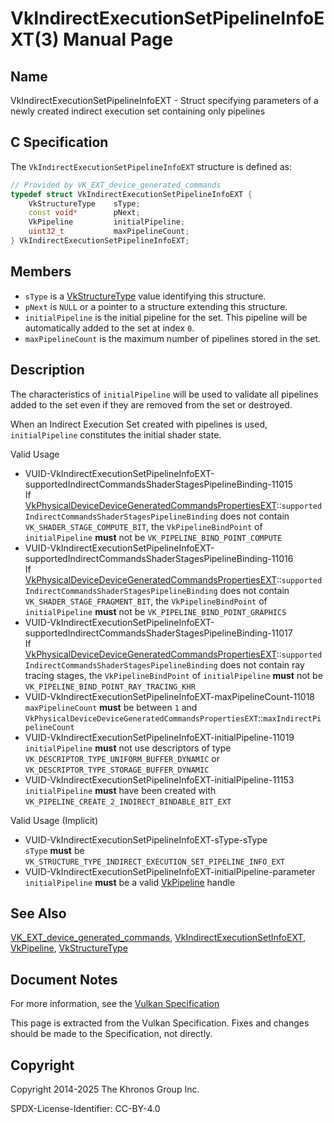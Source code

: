 # VkIndirectExecutionSetPipelineInfoEXT(3) Manual Page

## Name

VkIndirectExecutionSetPipelineInfoEXT - Struct specifying parameters of a newly created indirect execution set containing only pipelines



## [](#_c_specification)C Specification

The `VkIndirectExecutionSetPipelineInfoEXT` structure is defined as:

```c++
// Provided by VK_EXT_device_generated_commands
typedef struct VkIndirectExecutionSetPipelineInfoEXT {
    VkStructureType    sType;
    const void*        pNext;
    VkPipeline         initialPipeline;
    uint32_t           maxPipelineCount;
} VkIndirectExecutionSetPipelineInfoEXT;
```

## [](#_members)Members

- `sType` is a [VkStructureType](https://registry.khronos.org/vulkan/specs/latest/man/html/VkStructureType.html) value identifying this structure.
- `pNext` is `NULL` or a pointer to a structure extending this structure.
- `initialPipeline` is the initial pipeline for the set. This pipeline will be automatically added to the set at index `0`.
- `maxPipelineCount` is the maximum number of pipelines stored in the set.

## [](#_description)Description

The characteristics of `initialPipeline` will be used to validate all pipelines added to the set even if they are removed from the set or destroyed.

When an Indirect Execution Set created with pipelines is used, `initialPipeline` constitutes the initial shader state.

Valid Usage

- [](#VUID-VkIndirectExecutionSetPipelineInfoEXT-supportedIndirectCommandsShaderStagesPipelineBinding-11015)VUID-VkIndirectExecutionSetPipelineInfoEXT-supportedIndirectCommandsShaderStagesPipelineBinding-11015  
  If [](https://registry.khronos.org/vulkan/specs/latest/html/vkspec.html#limits-supportedIndirectCommandsShaderStagesPipelineBinding)[VkPhysicalDeviceDeviceGeneratedCommandsPropertiesEXT](https://registry.khronos.org/vulkan/specs/latest/man/html/VkPhysicalDeviceDeviceGeneratedCommandsPropertiesEXT.html)::`supportedIndirectCommandsShaderStagesPipelineBinding` does not contain `VK_SHADER_STAGE_COMPUTE_BIT`, the `VkPipelineBindPoint` of `initialPipeline` **must** not be `VK_PIPELINE_BIND_POINT_COMPUTE`
- [](#VUID-VkIndirectExecutionSetPipelineInfoEXT-supportedIndirectCommandsShaderStagesPipelineBinding-11016)VUID-VkIndirectExecutionSetPipelineInfoEXT-supportedIndirectCommandsShaderStagesPipelineBinding-11016  
  If [](https://registry.khronos.org/vulkan/specs/latest/html/vkspec.html#limits-supportedIndirectCommandsShaderStagesPipelineBinding)[VkPhysicalDeviceDeviceGeneratedCommandsPropertiesEXT](https://registry.khronos.org/vulkan/specs/latest/man/html/VkPhysicalDeviceDeviceGeneratedCommandsPropertiesEXT.html)::`supportedIndirectCommandsShaderStagesPipelineBinding` does not contain `VK_SHADER_STAGE_FRAGMENT_BIT`, the `VkPipelineBindPoint` of `initialPipeline` **must** not be `VK_PIPELINE_BIND_POINT_GRAPHICS`
- [](#VUID-VkIndirectExecutionSetPipelineInfoEXT-supportedIndirectCommandsShaderStagesPipelineBinding-11017)VUID-VkIndirectExecutionSetPipelineInfoEXT-supportedIndirectCommandsShaderStagesPipelineBinding-11017  
  If [](https://registry.khronos.org/vulkan/specs/latest/html/vkspec.html#limits-supportedIndirectCommandsShaderStagesPipelineBinding)[VkPhysicalDeviceDeviceGeneratedCommandsPropertiesEXT](https://registry.khronos.org/vulkan/specs/latest/man/html/VkPhysicalDeviceDeviceGeneratedCommandsPropertiesEXT.html)::`supportedIndirectCommandsShaderStagesPipelineBinding` does not contain ray tracing stages, the `VkPipelineBindPoint` of `initialPipeline` **must** not be `VK_PIPELINE_BIND_POINT_RAY_TRACING_KHR`
- [](#VUID-VkIndirectExecutionSetPipelineInfoEXT-maxPipelineCount-11018)VUID-VkIndirectExecutionSetPipelineInfoEXT-maxPipelineCount-11018  
  `maxPipelineCount` **must** be between `1` and `VkPhysicalDeviceDeviceGeneratedCommandsPropertiesEXT`::`maxIndirectPipelineCount`
- [](#VUID-VkIndirectExecutionSetPipelineInfoEXT-initialPipeline-11019)VUID-VkIndirectExecutionSetPipelineInfoEXT-initialPipeline-11019  
  `initialPipeline` **must** not use descriptors of type `VK_DESCRIPTOR_TYPE_UNIFORM_BUFFER_DYNAMIC` or `VK_DESCRIPTOR_TYPE_STORAGE_BUFFER_DYNAMIC`
- [](#VUID-VkIndirectExecutionSetPipelineInfoEXT-initialPipeline-11153)VUID-VkIndirectExecutionSetPipelineInfoEXT-initialPipeline-11153  
  `initialPipeline` **must** have been created with `VK_PIPELINE_CREATE_2_INDIRECT_BINDABLE_BIT_EXT`

Valid Usage (Implicit)

- [](#VUID-VkIndirectExecutionSetPipelineInfoEXT-sType-sType)VUID-VkIndirectExecutionSetPipelineInfoEXT-sType-sType  
  `sType` **must** be `VK_STRUCTURE_TYPE_INDIRECT_EXECUTION_SET_PIPELINE_INFO_EXT`
- [](#VUID-VkIndirectExecutionSetPipelineInfoEXT-initialPipeline-parameter)VUID-VkIndirectExecutionSetPipelineInfoEXT-initialPipeline-parameter  
  `initialPipeline` **must** be a valid [VkPipeline](https://registry.khronos.org/vulkan/specs/latest/man/html/VkPipeline.html) handle

## [](#_see_also)See Also

[VK\_EXT\_device\_generated\_commands](https://registry.khronos.org/vulkan/specs/latest/man/html/VK_EXT_device_generated_commands.html), [VkIndirectExecutionSetInfoEXT](https://registry.khronos.org/vulkan/specs/latest/man/html/VkIndirectExecutionSetInfoEXT.html), [VkPipeline](https://registry.khronos.org/vulkan/specs/latest/man/html/VkPipeline.html), [VkStructureType](https://registry.khronos.org/vulkan/specs/latest/man/html/VkStructureType.html)

## [](#_document_notes)Document Notes

For more information, see the [Vulkan Specification](https://registry.khronos.org/vulkan/specs/latest/html/vkspec.html#VkIndirectExecutionSetPipelineInfoEXT)

This page is extracted from the Vulkan Specification. Fixes and changes should be made to the Specification, not directly.

## [](#_copyright)Copyright

Copyright 2014-2025 The Khronos Group Inc.

SPDX-License-Identifier: CC-BY-4.0